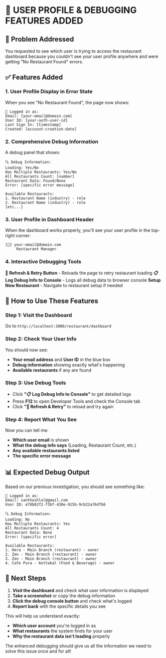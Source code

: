 # 👤 **USER PROFILE & DEBUGGING FEATURES ADDED**

## 🎯 **Problem Addressed**

You requested to see which user is trying to access the restaurant dashboard because you couldn't see your user profile anywhere and were getting "No Restaurant Found" errors.

## ✅ **Features Added**

### **1. User Profile Display in Error State**
When you see "No Restaurant Found", the page now shows:

```
👤 Logged in as:
Email: [your-email@domain.com]
User ID: [your-auth-user-id] 
Last Sign In: [timestamp]
Created: [account-creation-date]
```

### **2. Comprehensive Debug Information**
A debug panel that shows:

```
🔍 Debug Information:
Loading: Yes/No
Has Multiple Restaurants: Yes/No  
All Restaurants Count: [number]
Restaurant Data: Found/None
Error: [specific error message]

Available Restaurants:
1. Restaurant Name (industry) - role
2. Restaurant Name (industry) - role
[etc...]
```

### **3. User Profile in Dashboard Header**
When the dashboard works properly, you'll see your user profile in the top-right corner:

```
[👤] your-email@domain.com
     Restaurant Manager
```

### **4. Interactive Debugging Tools**

**🔄 Refresh & Retry Button** - Reloads the page to retry restaurant loading
**📋 Log Debug Info to Console** - Logs all debug data to browser console
**Setup New Restaurant** - Navigate to restaurant setup if needed

## 🧪 **How to Use These Features**

### **Step 1: Visit the Dashboard**
Go to `http://localhost:3000/restaurant/dashboard`

### **Step 2: Check Your User Info**
You should now see:
- **Your email address** and **User ID** in the blue box
- **Debug information** showing exactly what's happening
- **Available restaurants** if any are found

### **Step 3: Use Debug Tools**
- Click **"📋 Log Debug Info to Console"** to get detailed logs
- Press **F12** to open Developer Tools and check the Console tab
- Click **"🔄 Refresh & Retry"** to reload and try again

### **Step 4: Report What You See**
Now you can tell me:
- **Which user email** is shown
- **What the debug info says** (Loading, Restaurant Count, etc.)
- **Any available restaurants listed**
- **The specific error message**

## 📊 **Expected Debug Output**

Based on our previous investigation, you should see something like:

```
👤 Logged in as:
Email: santhoshlal@gmail.com  
User ID: e78b82f2-f3bf-430e-915b-9cb22a76dfb6

🔍 Debug Information:
Loading: No
Has Multiple Restaurants: Yes  
All Restaurants Count: 4
Restaurant Data: None
Error: [specific error]

Available Restaurants:
1. Hera - Main Branch (restaurant) - owner
2. Zen - Main Branch (restaurant) - owner  
3. Zen - Main Branch (restaurant) - owner
4. Cafe Pura - Kottakal (Food & Beverage) - owner
```

## 🎯 **Next Steps**

1. **Visit the dashboard** and check what user information is displayed
2. **Take a screenshot** or copy the debug information
3. **Click the debug console button** and check what's logged
4. **Report back** with the specific details you see

This will help us understand exactly:
- **Which user account** you're logged in as
- **What restaurants** the system finds for your user
- **Why the restaurant data isn't loading** properly

The enhanced debugging should give us all the information we need to solve this issue once and for all!